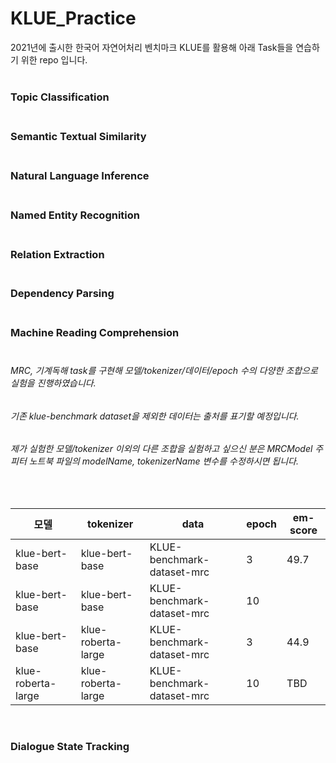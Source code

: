# KLUE_Practice

2021년에 출시한 한국어 자연어처리 벤치마크 KLUE를 활용해 아래 Task들을 연습하기 위한 repo 입니다.<br><br>
<h3>Topic Classification<br><br></h3>
<h3>Semantic Textual Similarity<br><br></h3>
<h3>Natural Language Inference<br><br></h3>
<h3>Named Entity Recognition<br><br></h3>
<h3>Relation Extraction<br><br></h3>
<h3>Dependency Parsing<br><br></h3>
<h3>Machine Reading Comprehension<br><br></h3>
<h6>MRC, 기계독해 task를 구현해 모델/tokenizer/데이터/epoch 수의 다양한 조합으로 실험을 진행하였습니다.</h6>
<h6>기존 klue-benchmark dataset을 제외한 데이터는 출처를 표기할 예정입니다.</h6>
<h6>제가 실험한 모델/tokenizer 이외의 다른 조합을 실험하고 싶으신 분은 MRCModel 주피터 노트북 파일의 modelName, tokenizerName 변수를 수정하시면 됩니다.</h6><br>

|모델|tokenizer|data|epoch|em-score|
|------|---|---|---|---|
|klue-bert-base|klue-bert-base|KLUE-benchmark-dataset-mrc|3|49.7|
|klue-bert-base|klue-bert-base|KLUE-benchmark-dataset-mrc|10||
|klue-bert-base|klue-roberta-large|KLUE-benchmark-dataset-mrc|3|44.9|
|klue-roberta-large|klue-roberta-large|KLUE-benchmark-dataset-mrc|10|TBD|

<br>
<h3>Dialogue State Tracking<br><br></h3>

